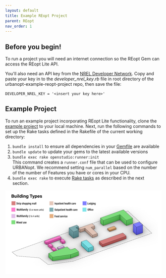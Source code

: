 ```yaml
---
layout: default
title: Example REopt Project
parent: REopt
nav_order: 1
---
```


## Before you begin!

To run a project you will need an internet connection so the REopt Gem can access the REopt Lite API.

You'll also need an API key from the [NREL Developer Network](https://developer.nrel.gov/]). Copy and paste your key in to the _developer_nrel_key_._rb_ file in root directory of the urbanopt-example-reopt-project repo, then save the file:

    DEVELOPER_NREL_KEY = '<insert your key here>'

## Example Project    
To run an example project incorporating REopt Lite functionality, clone the [example project](https://github.com/urbanopt/urbanopt-example-reopt-project) to your local machine. Next, run the following commands to set up the Rake tasks defined in the Rakefile of the current working directory:

1. `bundle install` to ensure all dependencies in your [Gemfile](https://github.com/urbanopt/urbanopt-example-reopt-project/blob/master/Gemfile) are available
2. `bundle update` to update your gems to the latest available versions
3. `bundle exec rake openstudio:runner:init`  
   This command creates a `runner.conf` file that can be used to configure URBANopt. We
   recommend setting `num_parallel` based on the number of the number of Features you have or cores in
   your CPU.
4. `bundle exec rake` to execute [Rake tasks](reopt_post_processing.md) as described in the next section.

![example_project_layout](../doc_files/building_types_ISO.jpg)

